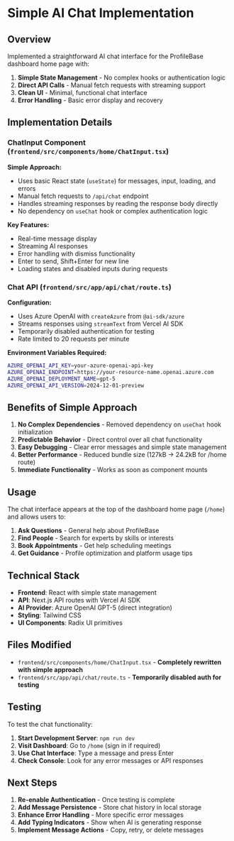 # Simple AI Chat Implementation

## Overview

Implemented a straightforward AI chat interface for the ProfileBase dashboard home page with:

1. **Simple State Management** - No complex hooks or authentication logic
2. **Direct API Calls** - Manual fetch requests with streaming support
3. **Clean UI** - Minimal, functional chat interface
4. **Error Handling** - Basic error display and recovery

## Implementation Details

### ChatInput Component (`frontend/src/components/home/ChatInput.tsx`)

**Simple Approach:**
- Uses basic React state (`useState`) for messages, input, loading, and errors
- Manual fetch requests to `/api/chat` endpoint
- Handles streaming responses by reading the response body directly
- No dependency on `useChat` hook or complex authentication logic

**Key Features:**
- Real-time message display
- Streaming AI responses
- Error handling with dismiss functionality
- Enter to send, Shift+Enter for new line
- Loading states and disabled inputs during requests

### Chat API (`frontend/src/app/api/chat/route.ts`)

**Configuration:**
- Uses Azure OpenAI with `createAzure` from `@ai-sdk/azure`
- Streams responses using `streamText` from Vercel AI SDK
- Temporarily disabled authentication for testing
- Rate limited to 20 requests per minute

**Environment Variables Required:**
```bash
AZURE_OPENAI_API_KEY=your-azure-openai-api-key
AZURE_OPENAI_ENDPOINT=https://your-resource-name.openai.azure.com
AZURE_OPENAI_DEPLOYMENT_NAME=gpt-5
AZURE_OPENAI_API_VERSION=2024-12-01-preview
```

## Benefits of Simple Approach

1. **No Complex Dependencies** - Removed dependency on `useChat` hook initialization
2. **Predictable Behavior** - Direct control over all chat functionality
3. **Easy Debugging** - Clear error messages and simple state management
4. **Better Performance** - Reduced bundle size (127kB → 24.2kB for /home route)
5. **Immediate Functionality** - Works as soon as component mounts

## Usage

The chat interface appears at the top of the dashboard home page (`/home`) and allows users to:

1. **Ask Questions** - General help about ProfileBase
2. **Find People** - Search for experts by skills or interests
3. **Book Appointments** - Get help scheduling meetings
4. **Get Guidance** - Profile optimization and platform usage tips

## Technical Stack

- **Frontend**: React with simple state management
- **API**: Next.js API routes with Vercel AI SDK
- **AI Provider**: Azure OpenAI GPT-5 (direct integration)
- **Styling**: Tailwind CSS
- **UI Components**: Radix UI primitives

## Files Modified

- `frontend/src/components/home/ChatInput.tsx` - **Completely rewritten with simple approach**
- `frontend/src/app/api/chat/route.ts` - **Temporarily disabled auth for testing**

## Testing

To test the chat functionality:

1. **Start Development Server**: `npm run dev`
2. **Visit Dashboard**: Go to `/home` (sign in if required)
3. **Use Chat Interface**: Type a message and press Enter
4. **Check Console**: Look for any error messages or API responses

## Next Steps

1. **Re-enable Authentication** - Once testing is complete
2. **Add Message Persistence** - Store chat history in local storage
3. **Enhance Error Handling** - More specific error messages
4. **Add Typing Indicators** - Show when AI is generating response
5. **Implement Message Actions** - Copy, retry, or delete messages